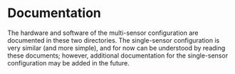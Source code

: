 # Documentation
The hardware and software of the multi-sensor configuration are documented in these two directories. The single-sensor configuration is very similar (and more simple), and for now can be understood by reading these documents; however, additional documentation for the single-sensor configuration may be added in the future.